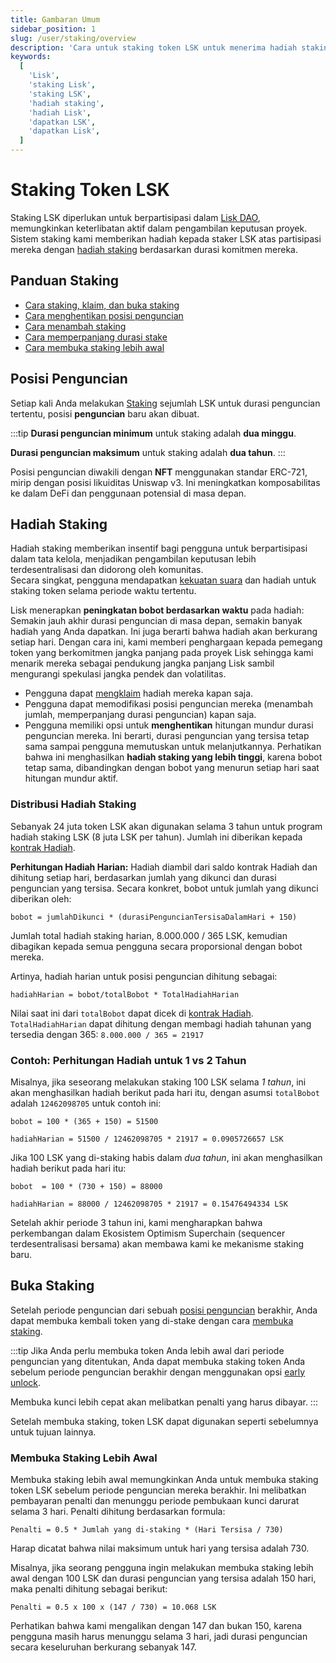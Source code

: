 ```yaml
---
title: Gambaran Umum
sidebar_position: 1
slug: /user/staking/overview
description: 'Cara untuk staking token LSK untuk menerima hadiah staking.'
keywords:
  [
    'Lisk',
    'staking Lisk',
    'staking LSK',
    'hadiah staking',
    'hadiah Lisk',
    'dapatkan LSK',
    'dapatkan Lisk',
  ]
---
```


# Staking Token LSK

Staking LSK diperlukan untuk berpartisipasi dalam [Lisk DAO](https://www.tally.xyz/gov/lisk), memungkinkan keterlibatan aktif dalam pengambilan keputusan proyek. Sistem staking kami memberikan hadiah kepada staker LSK atas partisipasi mereka dengan [hadiah staking](#hadiah-staking) berdasarkan durasi komitmen mereka.

## Panduan Staking

- [Cara staking, klaim, dan buka staking](stake-unstake.mdx)
- [Cara menghentikan posisi penguncian](pause-position.mdx)
- [Cara menambah staking](../staking/increase-stake.mdx)
- [Cara memperpanjang durasi stake](extend-duration.mdx)
- [Cara membuka staking lebih awal](early-unlock.mdx)

## Posisi Penguncian

Setiap kali Anda melakukan [Staking](stake-unstake.mdx#cara-staking-token-lsk-anda) sejumlah LSK untuk durasi penguncian tertentu, posisi **penguncian** baru akan dibuat.

:::tip
**Durasi penguncian minimum** untuk staking adalah **dua minggu**.

**Durasi penguncian maksimum** untuk staking adalah **dua tahun**.
:::

Posisi penguncian diwakili dengan **NFT** menggunakan standar ERC-721, mirip dengan posisi likuiditas Uniswap v3.
Ini meningkatkan komposabilitas ke dalam DeFi dan penggunaan potensial di masa depan.

## Hadiah Staking

Hadiah staking memberikan insentif bagi pengguna untuk berpartisipasi dalam tata kelola, menjadikan pengambilan keputusan lebih terdesentralisasi dan didorong oleh komunitas.  
Secara singkat, pengguna mendapatkan [kekuatan suara](docs-user/governance/overview.mdx#kekuatan-suara) dan hadiah untuk staking token selama periode waktu tertentu.

Lisk menerapkan **peningkatan bobot berdasarkan waktu** pada hadiah:
Semakin jauh akhir durasi penguncian di masa depan, semakin banyak hadiah yang Anda dapatkan.
Ini juga berarti bahwa hadiah akan berkurang setiap hari.
Dengan cara ini, kami memberi penghargaan kepada pemegang token yang berkomitmen jangka panjang pada proyek Lisk sehingga kami menarik mereka sebagai pendukung jangka panjang Lisk sambil mengurangi spekulasi jangka pendek dan volatilitas.

- Pengguna dapat [mengklaim](stake-unstake.mdx#cara-mengklaim-hadiah-staking) hadiah mereka kapan saja.   
- Pengguna dapat memodifikasi posisi penguncian mereka (menambah jumlah, memperpanjang durasi penguncian) kapan saja.
- Pengguna memiliki opsi untuk **menghentikan** hitungan mundur durasi penguncian mereka.
Ini berarti, durasi penguncian yang tersisa tetap sama sampai pengguna memutuskan untuk melanjutkannya.
Perhatikan bahwa ini menghasilkan **hadiah staking yang lebih tinggi**, karena bobot tetap sama, dibandingkan dengan bobot yang menurun setiap hari saat hitungan mundur aktif.

### Distribusi Hadiah Staking
Sebanyak 24 juta token LSK akan digunakan selama 3 tahun untuk program hadiah staking LSK (8 juta LSK per tahun).
Jumlah ini diberikan kepada [kontrak Hadiah](https://blockscout.lisk.com/address/0xD35ca9577a9DADa7624a35EC10C2F55031f0Ab1f).

**Perhitungan Hadiah Harian:** Hadiah diambil dari saldo kontrak Hadiah dan dihitung setiap hari, berdasarkan jumlah yang dikunci dan durasi penguncian yang tersisa.
Secara konkret, bobot untuk jumlah yang dikunci diberikan oleh:

```
bobot = jumlahDikunci * (durasiPenguncianTersisaDalamHari + 150)
```

Jumlah total hadiah staking harian, 8.000.000 / 365 LSK, kemudian dibagikan kepada semua pengguna secara proporsional dengan bobot mereka.

Artinya, hadiah harian untuk posisi penguncian dihitung sebagai:

```
hadiahHarian = bobot/totalBobot * TotalHadiahHarian
```

Nilai saat ini dari `totalBobot` dapat dicek di [kontrak Hadiah](https://blockscout.lisk.com/address/0xD35ca9577a9DADa7624a35EC10C2F55031f0Ab1f?tab=read_proxy).
`TotalHadiahHarian` dapat dihitung dengan membagi hadiah tahunan yang tersedia dengan 365:  `8.000.000 / 365 = 21917`

### Contoh: Perhitungan Hadiah untuk 1 vs 2 Tahun
Misalnya, jika seseorang melakukan staking 100 LSK selama *1 tahun*, ini akan menghasilkan hadiah berikut pada hari itu, dengan asumsi `totalBobot` adalah `12462098705` untuk contoh ini:

```
bobot = 100 * (365 + 150) = 51500
```

```
hadiahHarian = 51500 / 12462098705 * 21917 = 0.0905726657 LSK 
```

Jika 100 LSK yang di-staking habis dalam *dua tahun*, ini akan menghasilkan hadiah berikut pada hari itu:

```
bobot  = 100 * (730 + 150) = 88000
```

```
hadiahHarian = 88000 / 12462098705 * 21917 = 0.15476494334 LSK 
```

Setelah akhir periode 3 tahun ini, kami mengharapkan bahwa perkembangan dalam Ekosistem Optimism Superchain (sequencer terdesentralisasi bersama) akan membawa kami ke mekanisme staking baru.

## Buka Staking

Setelah periode penguncian dari sebuah [posisi penguncian](#posisi-penguncian) berakhir, Anda dapat membuka kembali token yang di-stake dengan cara [membuka staking](stake-unstake.mdx#cara-membuka-staking-token-lsk-anda).

:::tip
Jika Anda perlu membuka token Anda lebih awal dari periode penguncian yang ditentukan, Anda dapat membuka staking token Anda sebelum periode penguncian berakhir dengan menggunakan opsi [early unlock](#membuka-staking-lebih-awal).

Membuka kunci lebih cepat akan melibatkan penalti yang harus dibayar.
:::

Setelah membuka staking, token LSK dapat digunakan seperti sebelumnya untuk tujuan lainnya.

### Membuka Staking Lebih Awal
Membuka staking lebih awal memungkinkan Anda untuk membuka staking token LSK sebelum periode penguncian mereka berakhir.
Ini melibatkan pembayaran penalti dan menunggu periode pembukaan kunci darurat selama 3 hari.
Penalti dihitung berdasarkan formula:

```
Penalti = 0.5 * Jumlah yang di-staking * (Hari Tersisa / 730)
```

Harap dicatat bahwa nilai maksimum untuk hari yang tersisa adalah 730.

Misalnya, jika seorang pengguna ingin melakukan membuka staking lebih awal dengan 100 LSK dan durasi penguncian yang tersisa adalah 150 hari, maka penalti dihitung sebagai berikut:

```
Penalti = 0.5 x 100 x (147 / 730) = 10.068 LSK
```

Perhatikan bahwa kami mengalikan dengan 147 dan bukan 150, karena pengguna masih harus menunggu selama 3 hari, jadi durasi penguncian secara keseluruhan berkurang sebanyak 147.

